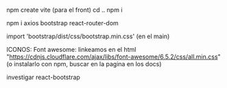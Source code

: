 npm create vite (para el front)
cd ..
npm i

npm i axios bootstrap react-router-dom

import 'bootstrap/dist/css/bootstrap.min.css'  (en el main)

ICONOS:
Font awesome:
linkeamos en el html "https://cdnjs.cloudflare.com/ajax/libs/font-awesome/6.5.2/css/all.min.css" (o instalarlo con npm, buscar en la pagina en los docs)

investigar react-bootstrap